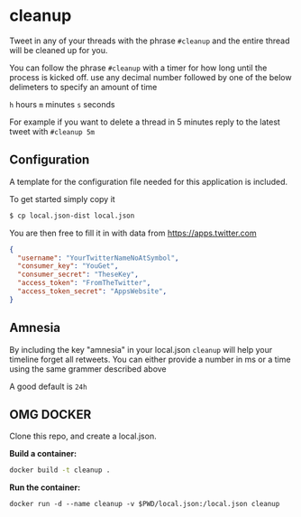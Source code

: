 # cleanup

Tweet in any of your threads with the phrase `#cleanup` and the entire thread will be cleaned up for you.

You can follow the phrase `#cleanup` with a timer for how long until the process is kicked off. use any decimal number followed by one of the below delimeters to specify an amount of time

`h` hours
`m` minutes
`s` seconds

For example if you want to delete a thread in 5 minutes reply to the latest tweet with `#cleanup 5m`

## Configuration

A template for the configuration file needed for this application is included.

To get started simply copy it

```bash
$ cp local.json-dist local.json

```

You are then free to fill it in with data from https://apps.twitter.com

```json
{
  "username": "YourTwitterNameNoAtSymbol",
  "consumer_key": "YouGet",
  "consumer_secret": "TheseKey",
  "access_token": "FromTheTwitter",
  "access_token_secret": "AppsWebsite",
}
```

## Amnesia

By including the key "amnesia" in your local.json `cleanup` will help your timeline forget all retweets.
You can either provide a number in ms or a time using the same grammer described above

A good default is `24h`

## OMG DOCKER

Clone this repo, and create a local.json.

**Build a container:**

```bash
docker build -t cleanup .
```

**Run the container:**
```
docker run -d --name cleanup -v $PWD/local.json:/local.json cleanup
```
